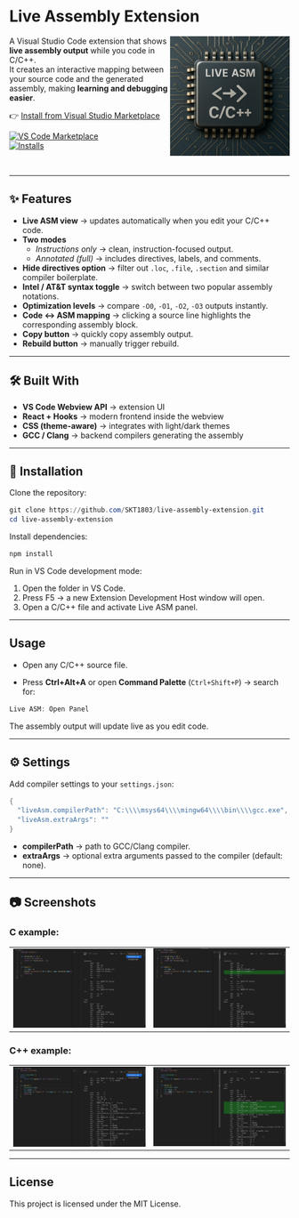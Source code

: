 

# Live Assembly Extension
<img src="./images/icon.png" alt="live asm logo" width="215" align="right"/> 

A Visual Studio Code extension that shows **live assembly output** while you code in C/C++.  
It creates an interactive mapping between your source code and the generated assembly, making **learning and debugging easier**.

👉 [Install from Visual Studio Marketplace](https://marketplace.visualstudio.com/items?itemName=skt1803.live-asm)

[![VS Code Marketplace](https://img.shields.io/visual-studio-marketplace/v/skt1803.live-asm?label=VS%20Marketplace)](https://marketplace.visualstudio.com/items?itemName=skt1803.live-asm)
<br>
[![Installs](https://img.shields.io/visual-studio-marketplace/i/skt1803.live-asm)](https://marketplace.visualstudio.com/items?itemName=skt1803.live-asm)

<br clear="right">
 
---

## ✨ Features

- **Live ASM view** → updates automatically when you edit your C/C++ code.  
- **Two modes**  
  - *Instructions only* → clean, instruction-focused output.  
  - *Annotated (full)* → includes directives, labels, and comments.  
- **Hide directives option** → filter out `.loc`, `.file`, `.section` and similar compiler boilerplate.  
- **Intel / AT&T syntax toggle** → switch between two popular assembly notations.  
- **Optimization levels** → compare `-O0`, `-O1`, `-O2`, `-O3` outputs instantly.  
- **Code ↔ ASM mapping** → clicking a source line highlights the corresponding assembly block.  
- **Copy button** → quickly copy assembly output.  
- **Rebuild button** → manually trigger rebuild.  

---

## 🛠 Built With

- **VS Code Webview API** → extension UI
- **React + Hooks** → modern frontend inside the webview
- **CSS (theme-aware)** → integrates with light/dark themes
- **GCC / Clang** → backend compilers generating the assembly

---
## 🚀 Installation

Clone the repository:
```powershell
git clone https://github.com/SKT1803/live-assembly-extension.git
cd live-assembly-extension
```  

Install dependencies:
```powershell
npm install
```  

Run in VS Code development mode:

1. Open the folder in VS Code.
2. Press F5 → a new Extension Development Host window will open.
3. Open a C/C++ file and activate Live ASM panel.
---

## Usage

- Open any C/C++ source file.

- Press **Ctrl+Alt+A**  or open **Command Palette** (`Ctrl+Shift+P`) → search for:
```powershell
Live ASM: Open Panel
```
The assembly output will update live as you edit code.

---

## ⚙️ Settings

Add compiler settings to your `settings.json`:

```powershell
{
  "liveAsm.compilerPath": "C:\\\\msys64\\\\mingw64\\\\bin\\\\gcc.exe",
  "liveAsm.extraArgs": ""
}
```

- **compilerPath** → path to GCC/Clang compiler.
- **extraArgs** → optional extra arguments passed to the compiler (default: none).
---

## 📷 Screenshots

### C example:
<table>
  <tr>
    <td><img src="images/1.png" width="500"></td>
    <td><img src="images/2.png" width="500"></td>
  </tr>
</table>

### C++ example:
<table>
  <tr>
    <td><img src="images/3.png" width="500"></td>
    <td><img src="images/4.png" width="500"></td>
  </tr>
</table>

---
## License

This project is licensed under the MIT License.
